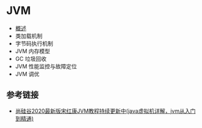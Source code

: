 # JVM


- [概述](https://github.com/ceezyyy/backend-notes/blob/master/Java/jvm/notes/intro.md)
- 类加载机制
- 字节码执行机制
- JVM 内存模型
- GC 垃圾回收
- JVM 性能监控与故障定位
- JVM 调优

## 参考链接

- [尚硅谷2020最新版宋红康JVM教程持续更新中(java虚拟机详解，jvm从入门到精通)](https://www.bilibili.com/video/BV1PJ411n7xZ?from=search&seid=600977938431149833)